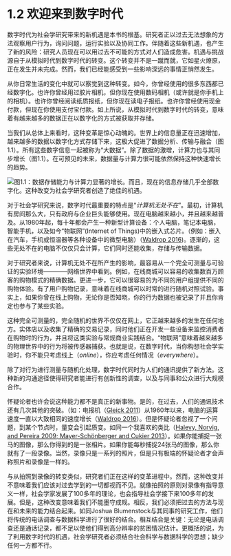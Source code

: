 # 1.2 欢迎来到数字时代

数字时代为社会学研究带来的新机遇是本书的根基。研究者正以过去无法想象的方法观察用户行为，询问问题，运行实验以及协同工作。伴随着这些新机遇，也产生了新的风险：研究人员现在可以用过去不可能的方式对人们造成危害。机遇与挑战源自于从模拟时代到数字时代的转变。这个转变并不是一蹴而就，它如星火燎原，正在发生并未完成。然而，我们已经能感受到一些影响深远的事情正悄然发生。

从你日常生活的变化中就可以察觉到这种转变。如今，你曾经使用的很多东西都已经数字化。也许你曾经用过胶片相机，但你现在使用数码相机（或许就是你手机上的相机）。也许你曾经阅读纸质报纸，但你现在读电子报纸。也许你曾经使用现金付款，但现在你使用支付宝付款。如上所说，从模拟时代到数字时代的转变，意味着有越来越多的数据正在以数字化的方式被获取并存储。

当我们从总体上来看时，这种变革是惊心动魄的。世界上的信息量正在迅速增加，越来越多的数据以数字化方式存储下来，这极大促进了数据分析、传输与融合（图1.1）。所有这些数字信息一起被称为“大数据”。除了数据的激增，计算力也与其同步增长（图1.1）。在可预见的未来，数据量与计算力很可能依然保持这种快速增长的趋势。

![图1.1：数据存储能力与计算力显著的增长。而且，现在的信息存储几乎全部数字化。这种改变为社会学研究者创造了绝佳的机遇。](https://www.bitbybitbook.com/figures/chapter1/bitbybit1-1_hilbert_worlds_2011_fig2_and_5.png)


对于社会学研究来说，数字时代最重要的特点是“*计算机无处不在*”。最初，计算机有房间那么大，只有政府与企业巨头能够使用。现在电脑越来越小，并且越来越普及。从1980年起，每十年都会产生一种新型计算设备：个人电脑，笔记本电脑，智能手机，以及如今“物联网”(Internet of Things)中的嵌入式芯片。（例如：嵌入在汽车，手机或恒温器等各种设备中的微型电脑）（[Waldrop 2016](https://doi.org/10.1038/530144a))。逐渐的，这些无处不在的电脑不仅仅只会计算，它们同时还能收集，存储与传输数据。

对于研究者来说，计算机无处不在所产生的影响，最容易从一个完全可测量与可验证的实验环境————网络世界中看到。例如，在线商城可以容易的收集数百万顾客的购物模式的精确数据。更进一步，它可以很容易的为不同的用户组提供不同的购物体验。有了用户购物记录，意味着在线商城可以时常的进行随机对照试验。事实上，如果你曾在线上购物，无论你是否知晓，你的行为数据也被记录了并且你肯定也参与了某些实验。

这种完全可测量的，完全随机的世界不仅仅在网上，它正越来越多的发生在任何地方。实体店以及收集了精确的交易记录，同时他们正在开发一些设备来监控消费者在购物时的行为，并且将这类实验与常规商业实践结合。“物联网”意味着越来越多的物理世界中的行为将被传感器捕获。也就是说，在数字时代，当你构想社会学实验时，你不能只考虑线上（*online*），你应考虑任何情况（*everywhere*）。

除了对行为进行测量与随机化处理，数字时代同时为人们的通讯提供了新方法。这种新的沟通途径使得研究者能进行有创新性的调查，以及与同事和公众进行大规模合作。

怀疑论者也许会说这种能力都不是真正的新事物。是的，在过去，人们的通讯技术还有几次其他的突破。（如：电报机（[Gleick 2011](https://dl.acm.org/citation.cfm?id=1972547)）从1960年以来，电脑的运算速度一直以大致相同的速度增长（[Waldrop 2016](https://doi.org/10.1038/530144a)）。但是怀疑论者忽视了一个问题，到某个节点时，量变会引起质变。如同一个我喜欢的类比（[Halevy, Norvig, and Pereira 2009; Mayer-Schönberger and Cukier 2013](https://doi.org/10.1109/MIS.2009.36)）。如果你能捕捉一张马的图像，那么你得到的是一张相片。如果你能每秒捕捉24张马的图像，那么你就有了一段录像。当然，录像只是一系列的照片，但是只有极端的怀疑论者才会声称照片和录像是一样的。

与从拍照到录像的转变类似，研究者们正在这样的变革进程中。然而，这种改变并不意味着我们应该对过去学到的一切都视而不见。就像拍照的原则对录像有指导意义一样，社会学家发展了100多年的理论，也会指导社会学接下来100多年的发展。但是，这种改变意味着我们不能墨守成规。相反，我们必须把过去的方法与现在和未来的能力结合起来。如同Joshua Blumenstock与其同事的研究工作，他们将传统的电话调查与数据科学进行了很好的结合。相互结合是关键：无论是电话调查还是通话记录，都不足以使他们得到高分辨率的贫困情况估计。更概括的说，为了利用数字时代的机遇，社会学研究者必须结合社会科学与数据科学的思想；缺少任何一方都不行。
